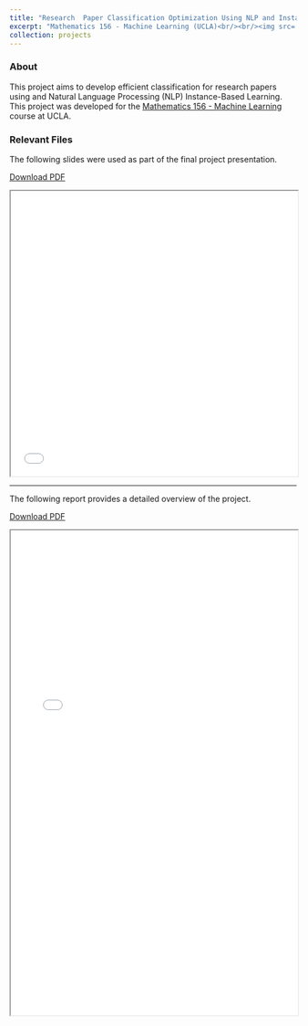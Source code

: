 ```yaml
---
title: "Research  Paper Classification Optimization Using NLP and Instance-Based Learning"
excerpt: "Mathematics 156 - Machine Learning (UCLA)<br/><br/><img src='/images/arxiv_optimization.png' style='box-shadow: 10px 10px 20px rgba(0, 0, 0, 0.3);'>"
collection: projects
---
```


### About

This project aims to develop efficient classification for research papers using and Natural Language Processing (NLP) Instance-Based Learning. This project was developed for the [Mathematics 156 - Machine Learning](https://catalog.registrar.ucla.edu/course/2022/math156?siteYear=2022) course at UCLA.

### Relevant Files

The following slides were used as part of the final project presentation.

[Download  PDF](/files/MATH156_presentation.pdf)
<iframe src="/files/MATH156_presentation.pdf" width="100%" height="500"></iframe>

---

The following report provides a detailed overview of the project.

[Download  PDF](/files/MATH156_report.pdf)
<iframe src="/files/MATH156_report.pdf" width="100%" height="850"></iframe>